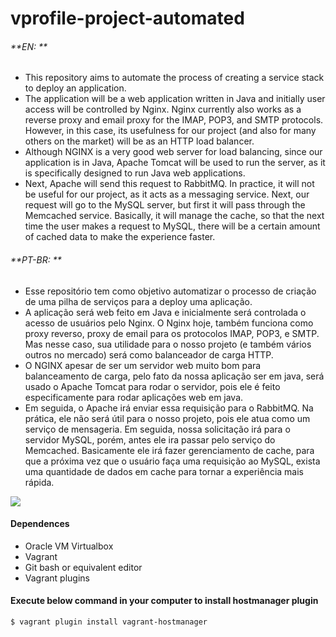 # vprofile-project-automated
###### **EN: **
- This repository aims to automate the process of creating a service stack to deploy an application.
- The application will be a web application written in Java and initially user access will be controlled by Nginx. Nginx currently also works as a reverse proxy and email proxy for the IMAP, POP3, and SMTP protocols. However, in this case, its usefulness for our project (and also for many others on the market) will be as an HTTP load balancer.
- Although NGINX is a very good web server for load balancing, since our application is in Java, Apache Tomcat will be used to run the server, as it is specifically designed to run Java web applications.
- Next, Apache will send this request to RabbitMQ. In practice, it will not be useful for our project, as it acts as a messaging service. Next, our request will go to the MySQL server, but first it will pass through the Memcached service. Basically, it will manage the cache, so that the next time the user makes a request to MySQL, there will be a certain amount of cached data to make the experience faster.

###### **PT-BR: **
- Esse repositório tem como objetivo automatizar o processo de criação de uma pilha de serviços para a deploy uma aplicação.
- A aplicação será web feito em Java e inicialmente será controlada o acesso de usuários pelo Nginx. O Nginx hoje, também funciona como proxy reverso, proxy de email para os protocolos IMAP, POP3, e SMTP. Mas nesse caso, sua utilidade para o nosso projeto (e também vários outros no mercado) será como balanceador de carga HTTP.
- O NGINX apesar de ser um servidor web muito bom para balanceamento de carga, pelo fato da nossa aplicação ser em java, será usado o Apache Tomcat para rodar o servidor, pois ele é feito especificamente para rodar aplicações web em java.
- Em seguida, o Apache irá enviar essa requisição para o RabbitMQ. Na prática, ele não será útil para o nosso projeto, pois ele atua como um serviço de mensageria. Em seguida, nossa solicitação irá para o servidor MySQL, porém, antes ele ira passar pelo serviço do Memcached. Basicamente ele irá fazer gerenciamento de cache, para que a próxima vez que o usuário faça uma requisição ao MySQL, exista uma quantidade de dados em cache para tornar a experiência mais rápida.

![](https://i.ibb.co/nkG6FWt/Screenshot-2024-08-14-004253.png)


#### Dependences
- Oracle VM Virtualbox
- Vagrant
- Git bash or equivalent editor
- Vagrant plugins
#### Execute below command in your computer to install hostmanager plugin
`$ vagrant plugin install vagrant-hostmanager`


